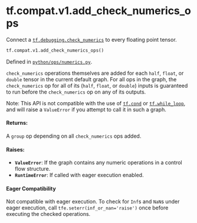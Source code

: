 <div itemscope itemtype="http://developers.google.com/ReferenceObject">
<meta itemprop="name" content="tf.compat.v1.add_check_numerics_ops" />
<meta itemprop="path" content="Stable" />
</div>

# tf.compat.v1.add_check_numerics_ops

Connect a <a href="../../../tf/debugging/check_numerics.md"><code>tf.debugging.check_numerics</code></a> to every floating point tensor.

``` python
tf.compat.v1.add_check_numerics_ops()
```



Defined in [`python/ops/numerics.py`](/code/stable/tensorflow/python/ops/numerics.py).

<!-- Placeholder for "Used in" -->

`check_numerics` operations themselves are added for each `half`, `float`,
or `double` tensor in the current default graph. For all ops in the graph, the
`check_numerics` op for all of its (`half`, `float`, or `double`) inputs
is guaranteed to run before the `check_numerics` op on any of its outputs.

Note: This API is not compatible with the use of <a href="../../../tf/cond.md"><code>tf.cond</code></a> or
<a href="../../../tf/while_loop.md"><code>tf.while_loop</code></a>, and will raise a `ValueError` if you attempt to call it
in such a graph.

#### Returns:

A `group` op depending on all `check_numerics` ops added.



#### Raises:


* <b>`ValueError`</b>: If the graph contains any numeric operations in a control flow
  structure.
* <b>`RuntimeError`</b>: If called with eager execution enabled.



#### Eager Compatibility
Not compatible with eager execution. To check for `Inf`s and `NaN`s under
eager execution, call `tfe.seterr(inf_or_nan='raise')` once before executing
the checked operations.

